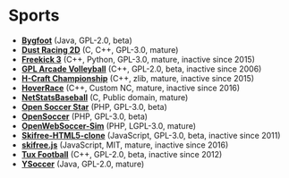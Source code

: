 [comment]: # (autogenerated content, do not edit)
# Sports

- **[Bygfoot](../bygfoot.md)** (Java, GPL-2.0, beta)
- **[Dust Racing 2D](../dust_racing_2d.md)** (C, C++, GPL-3.0, mature)
- **[Freekick 3](../freekick_3.md)** (C++, Python, GPL-3.0, mature, inactive since 2015)
- **[GPL Arcade Volleyball](../gpl_arcade_volleyball.md)** (C++, GPL-2.0, beta, inactive since 2006)
- **[H-Craft Championship](../h-craft_championship.md)** (C++, zlib, mature, inactive since 2015)
- **[HoverRace](../hoverrace.md)** (C++, Custom NC, mature, inactive since 2016)
- **[NetStatsBaseball](../netstatsbaseball.md)** (C, Public domain, mature)
- **[Open Soccer Star](../open_soccer_star.md)** (PHP, GPL-3.0, beta)
- **[OpenSoccer](../opensoccer.md)** (PHP, GPL-3.0, beta)
- **[OpenWebSoccer-Sim](../openwebsoccer-sim.md)** (PHP, LGPL-3.0, mature)
- **[Skifree-HTML5-clone](../skifree-html5-clone.md)** (JavaScript, GPL-3.0, beta, inactive since 2011)
- **[skifree.js](../skifreejs.md)** (JavaScript, MIT, mature, inactive since 2016)
- **[Tux Football](../tux_football.md)** (C++, GPL-2.0, beta, inactive since 2012)
- **[YSoccer](../ysoccer.md)** (Java, GPL-2.0, mature)